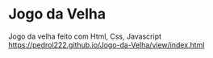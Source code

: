 # Jogo da Velha
 Jogo da velha feito com Html, Css, Javascript
 https://pedrol222.github.io/Jogo-da-Velha/view/index.html
